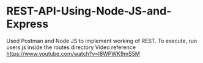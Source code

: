 # REST-API-Using-Node-JS-and-Express
Used Postman and Node JS to implement working of REST.
To execute, run users.js inside the routes directory
Video reference https://www.youtube.com/watch?v=l8WPWK9mS5M
